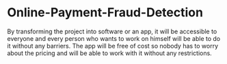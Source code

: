 # Online-Payment-Fraud-Detection
By transforming the project into software or an app, it will be accessible to everyone and every person who wants to work on himself will be able to do it without any barriers. The app will be free of cost so nobody has to worry about the pricing and will be able to work with it without any restrictions.
